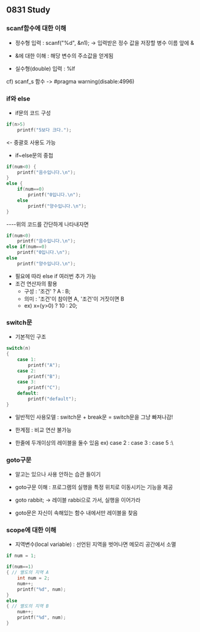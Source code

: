 0831 Study
------

### scanf함수에 대한 이해

* 정수형 입력 : scanf("%d", &n1); -> 입력받은 정수 값을 저장할 병수 이름 앞에 &
* &에 대한 이해 : 해당 변수의 주소값을 얻게됨
  
* 실수형(double) 입력 : %lf

cf) scanf_s 함수  -> #pragma warning(disable:4996)

### if와 else

* if문의 코드 구성 
```c
if(n>5) 
    printf("5보다 크다.");
```
<- 중괄호 사용도 가능
* if~else문의 중첩
```c
if(num<0) {
    printf("음수입니다.\n");
}
else {
    if(num==0)
        printf("0입니다.\n");
    else
        printf("양수입니다.\n");
}
```
----위의 코드를 간단하게 나타내자면
```c
if(num<0)
    printf("음수입니다.\n");
else if(num==0)
    printf("0입니다.\n");
else
    printf("양수입니다.\n");
```
* 필요에 따라 else if 여러번 추가 가능
* 조건 연산자의 활용
  - 구성 : '조건' ? A : B;
  - 의미 : '조건'이 참이면 A, '조건'이 거짓이면 B
  - ex) x=(y>0) ? 10 : 20;
  
### switch문

* 기본적인 구조
```c
switch(n)
{
    case 1:
        printf("A");
    case 2:
        printf("B");
    case 3:
        printf("C");
    default:
        printf("default");
}
```
* 일반적인 사용모델 : switch문 + break문 = switch문을 그냥 빠져나감!

* 한계점 : 비교 연산 불가능

* 한줄에 두개이상의 레이블을 둘수 있음 ex) case 2 : case 3 : case 5 :\

### goto구문

* 알고는 있으나 사용 안하는 습관 들이기
  
* goto구문 이해 : 프로그램의 실행을 특정 위치로 이동시키는 기능을 제공
  
* goto rabbit; -> 레이블 rabbi으로 가서, 실행을 이어가라

* goto문은 자신이 속해있는 함수 내에서만 레이블을 찾음
  
### scope에 대한 이해

* 지역변수(local variable) : 선언된 지역을 벗어나면 메모리 공간에서 소멸
```c
if num = 1;

if(num==1)
{ // 별도의 지역 A
    int num = 2;
    num++;
    printf("%d", num);
}
else
{ // 별도의 지역 B
    num++;
    printf("%d", num);
}
```